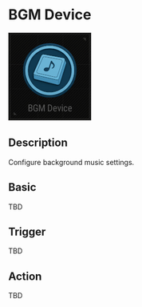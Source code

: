 # BGM Device

![BGM Icon](../images/DeviceIcons/Device_BGM.png)

## Description

Configure background music settings.

## Basic

TBD

## Trigger

TBD

## Action

TBD
